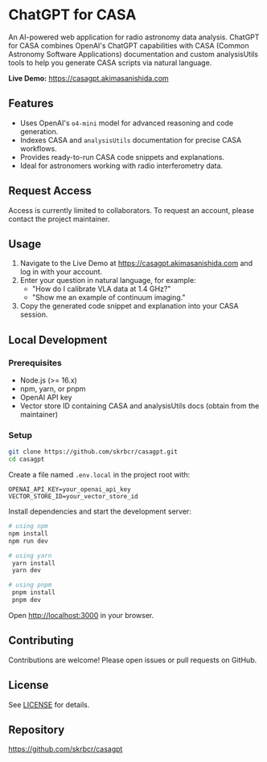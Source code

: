 # ChatGPT for CASA

An AI-powered web application for radio astronomy data analysis. ChatGPT for CASA combines OpenAI's ChatGPT capabilities with CASA (Common Astronomy Software Applications) documentation and custom analysisUtils tools to help you generate CASA scripts via natural language.

**Live Demo:** https://casagpt.akimasanishida.com

## Features

- Uses OpenAI's `o4-mini` model for advanced reasoning and code generation.
- Indexes CASA and `analysisUtils` documentation for precise CASA workflows.
- Provides ready-to-run CASA code snippets and explanations.
- Ideal for astronomers working with radio interferometry data.

## Request Access

Access is currently limited to collaborators. To request an account, please contact the project maintainer.

## Usage

1. Navigate to the Live Demo at https://casagpt.akimasanishida.com and log in with your account.
2. Enter your question in natural language, for example:
   - "How do I calibrate VLA data at 1.4 GHz?"
   - "Show me an example of continuum imaging."
3. Copy the generated code snippet and explanation into your CASA session.

## Local Development

### Prerequisites

- Node.js (>= 16.x)
- npm, yarn, or pnpm
- OpenAI API key
- Vector store ID containing CASA and analysisUtils docs (obtain from the maintainer)

### Setup

```bash
git clone https://github.com/skrbcr/casagpt.git
cd casagpt
```

Create a file named `.env.local` in the project root with:
```env
OPENAI_API_KEY=your_openai_api_key
VECTOR_STORE_ID=your_vector_store_id
```

Install dependencies and start the development server:
```bash
# using npm
npm install
npm run dev

# using yarn
 yarn install
 yarn dev

# using pnpm
 pnpm install
 pnpm dev
```

Open [http://localhost:3000](http://localhost:3000) in your browser.

## Contributing

Contributions are welcome! Please open issues or pull requests on GitHub.

## License

See [LICENSE](LICENSE) for details.

## Repository

https://github.com/skrbcr/casagpt
